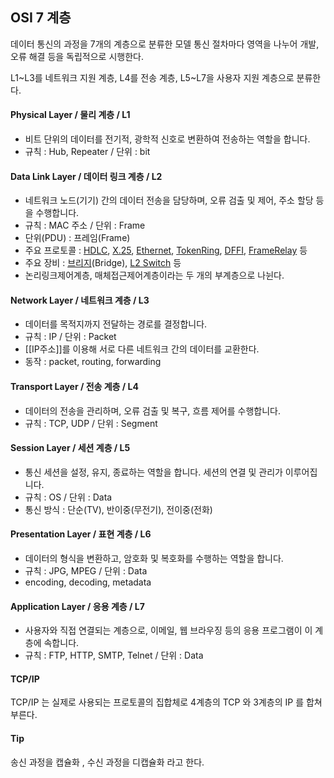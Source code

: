 
## OSI 7 계층

데이터 통신의 과정을 7개의 계층으로 분류한 모델
통신 절차마다 영역을 나누어 개발, 오류 해결 등을 독립적으로 시행한다.

L1~L3를 네트워크 지원 계층, L4를 전송 계층, L5~L7을 사용자 지원 계층으로 분류한다.
#### Physical Layer / 물리 계층 / L1
- 비트 단위의 데이터를 전기적, 광학적 신호로 변환하여 전송하는 역할을 합니다.
- 규칙 : Hub, Repeater / 단위 : bit
#### Data Link Layer / 데이터 링크 계층 / L2
- 네트워크 노드(기기) 간의 데이터 전송을 담당하며, 오류 검출 및 제어, 주소 할당 등을 수행합니다.
- 규칙 : MAC 주소 / 단위 : Frame
- 단위(PDU) : 프레임(Frame)
- 주요 프로토콜 : [HDLC](https://itwiki.kr/w/HDLC), [X.25](https://itwiki.kr/w/X.25 "X.25"), [Ethernet](https://itwiki.kr/index.php?title=Ethernet&action=edit&redlink=1 "Ethernet (없는 문서)"), [TokenRing](https://itwiki.kr/index.php?title=TokenRing&action=edit&redlink=1 "TokenRing (없는 문서)"), [DFFI](https://itwiki.kr/index.php?title=DFFI&action=edit&redlink=1 "DFFI (없는 문서)"), [FrameRelay](https://itwiki.kr/index.php?title=FrameRelay&action=edit&redlink=1 "FrameRelay (없는 문서)") 등
- 주요 장비 : [브리지](https://itwiki.kr/w/%EB%B8%8C%EB%A6%AC%EC%A7%80 "브리지")(Bridge), [L2 Switch](https://itwiki.kr/index.php?title=L2_Switch&action=edit&redlink=1 "L2 Switch (없는 문서)") 등
- 논리링크제어계층, 매체접근제어계층이라는 두 개의 부계층으로 나뉜다.
#### Network Layer / 네트워크 계층 / L3
- 데이터를 목적지까지 전달하는 경로를 결정합니다.
- 규칙 : IP / 단위 : Packet
- [[IP주소]]를 이용해 서로 다른 네트워크 간의 데이터를 교환한다.
- 동작 : packet, routing, forwarding
#### Transport Layer / 전송 계층 / L4
- 데이터의 전송을 관리하며, 오류 검출 및 복구, 흐름 제어를 수행합니다.
- 규칙 : TCP, UDP / 단위 : Segment
#### Session Layer / 세션 계층 / L5
- 통신 세션을 설정, 유지, 종료하는 역할을 합니다. 세션의 연결 및 관리가 이루어집니다.
- 규칙 : OS / 단위 : Data
- 통신 방식 : 단순(TV), 반이중(무전기), 전이중(전화)
#### Presentation Layer / 표현 계층 / L6
- 데이터의 형식을 변환하고, 암호화 및 복호화를 수행하는 역할을 합니다.
- 규칙 : JPG, MPEG / 단위 : Data
- encoding, decoding, metadata
#### Application Layer / 응용 계층 / L7
- 사용자와 직접 연결되는 계층으로, 이메일, 웹 브라우징 등의 응용 프로그램이 이 계층에 속합니다.
- 규칙 : FTP, HTTP, SMTP, Telnet / 단위 : Data

#### TCP/IP
TCP/IP 는 실제로 사용되는 프로토콜의 집합체로 4계층의 TCP 와 3계층의 IP 를 합쳐 부른다.

#### Tip
송신 과정을 캡슐화 , 수신 과정을 디캡슐화 라고 한다.
